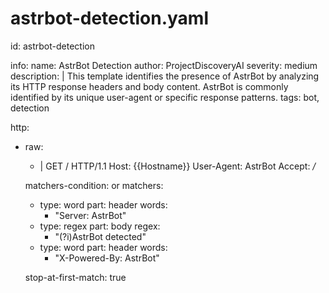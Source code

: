 # astrbot-detection.yaml
id: astrbot-detection

info:
  name: AstrBot Detection
  author: ProjectDiscoveryAI
  severity: medium
  description: |
    This template identifies the presence of AstrBot by analyzing its HTTP response headers and body content.
    AstrBot is commonly identified by its unique user-agent or specific response patterns.
  tags: bot, detection

http:
  - raw:
      - |
        GET / HTTP/1.1
        Host: {{Hostname}}
        User-Agent: AstrBot
        Accept: */*

    matchers-condition: or
    matchers:
      - type: word
        part: header
        words:
          - "Server: AstrBot"
      - type: regex
        part: body
        regex:
          - "(?i)AstrBot detected"
      - type: word
        part: header
        words:
          - "X-Powered-By: AstrBot"

    stop-at-first-match: true
